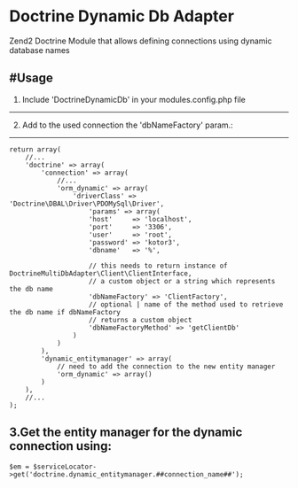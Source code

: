 # Doctrine Dynamic Db Adapter

Zend2 Doctrine Module that allows defining connections using dynamic database names

#Usage
----------------

1. Include 'DoctrineDynamicDb' in your modules.config.php file
----------------

2. Add to the used connection the 'dbNameFactory' param.:
----------------
    return array(
        //...
        'doctrine' => array(
            'connection' => array(
                //...
                'orm_dynamic' => array(
                    'driverClass' => 'Doctrine\DBAL\Driver\PDOMySql\Driver',
                        'params' => array(
                        'host'     => 'localhost',
                        'port'     => '3306',
                        'user'     => 'root',
                        'password' => 'kotor3',
                        'dbname'   => '%',

                        // this needs to return instance of DoctrineMultiDbAdapter\Client\ClientInterface,
                        // a custom object or a string which represents the db name
                        'dbNameFactory' => 'ClientFactory',
                        // optional | name of the method used to retrieve the db name if dbNameFactory
                        // returns a custom object
                        'dbNameFactoryMethod' => 'getClientDb'
                    )
                )
            ),
            'dynamic_entitymanager' => array(
                // need to add the connection to the new entity manager
                'orm_dynamic' => array()
            )
        ),
        //...
    );
    
3.Get the entity manager for the dynamic connection using:
----------------
    $em = $serviceLocator->get('doctrine.dynamic_entitymanager.##connection_name##');


